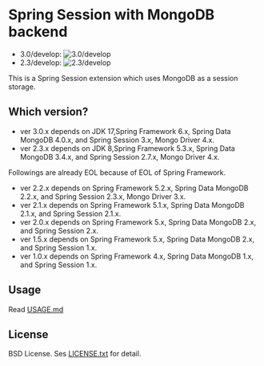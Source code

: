 # Spring Session with MongoDB backend

- 3.0/develop: ![3.0/develop](https://github.com/tmurakam/spring-session-ext-mongo/actions/workflows/maven.yml/badge.svg?branch=3.0/develop)
- 2.3/develop: ![2.3/develop](https://github.com/tmurakam/spring-session-ext-mongo/actions/workflows/maven.yml/badge.svg?branch=2.3/develop)

This is a Spring Session extension which uses MongoDB as a session storage.

## Which version?

* ver 3.0.x depends on JDK 17,Spring Framework 6.x, Spring Data MongoDB 4.0.x, and Spring Session 3.x, Mongo Driver 4.x.
* ver 2.3.x depends on JDK 8,Spring Framework 5.3.x, Spring Data MongoDB 3.4.x, and Spring Session 2.7.x, Mongo Driver 4.x.

Followings are already EOL because of EOL of Spring Framework.

* ver 2.2.x depends on Spring Framework 5.2.x, Spring Data MongoDB 2.2.x, and Spring Session 2.3.x, Mongo Driver 3.x.
* ver 2.1.x depends on Spring Framework 5.1.x, Spring Data MongoDB 2.1.x, and Spring Session 2.1.x.
* ver 2.0.x depends on Spring Framework 5.x, Spring Data MongoDB 2.x, and Spring Session 2.x.
* ver 1.5.x depends on Spring Framework 5.x, Spring Data MongoDB 2.x, and Spring Session 1.x.
* ver 1.0.x depends on Spring Framework 4.x, Spring Data MongoDB 1.x, and Spring Session 1.x.

## Usage

Read [USAGE.md](./USAGE.md)

## License

BSD License. Ses [LICENSE.txt](./LICENSE.txt) for detail.
